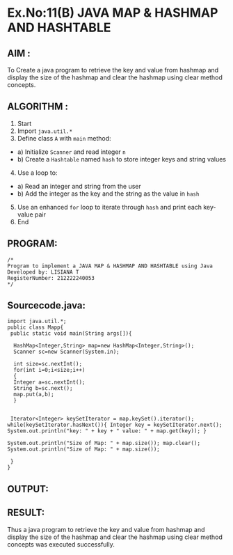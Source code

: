 # Ex.No:11(B)   JAVA MAP & HASHMAP AND HASHTABLE
## AIM :
To Create a java program to retrieve the key and value from hashmap and display the size of the hashmap and clear the hashmap using clear method concepts.

## ALGORITHM :

1.	Start
2.	Import `java.util.*`
3.	Define class `A` with `main` method:
-	a) Initialize `Scanner` and read integer `n`
-	b) Create a `Hashtable` named `hash` to store integer keys and string values
4.	Use a loop to:
-	a) Read an integer and string from the user
-	b) Add the integer as the key and the string as the value in `hash`
5.	Use an enhanced `for` loop to iterate through `hash` and print each key-value pair
6.	End




## PROGRAM:
 ```
/*
Program to implement a JAVA MAP & HASHMAP AND HASHTABLE using Java
Developed by: LISIANA T
RegisterNumber: 212222240053 
*/
```

## Sourcecode.java:
```
import java.util.*;  
public class Mapp{  
 public static void main(String args[]){ 
     
  HashMap<Integer,String> map=new HashMap<Integer,String>(); 
  Scanner sc=new Scanner(System.in);
  
  int size=sc.nextInt();
  for(int i=0;i<size;i++)
  {
  Integer a=sc.nextInt();
  String b=sc.next();
  map.put(a,b);  
  } 
 
  
 Iterator<Integer> keySetIterator = map.keySet().iterator(); while(keySetIterator.hasNext()){ Integer key = keySetIterator.next(); System.out.println("key: " + key + " value: " + map.get(key)); }

System.out.println("Size of Map: " + map.size()); map.clear(); 
System.out.println("Size of Map: " + map.size()); 

 }  
}  
```






## OUTPUT:



## RESULT:
Thus a java program to retrieve the key and value from hashmap and display the size of the hashmap and clear the hashmap using clear method concepts was executed successfully.







